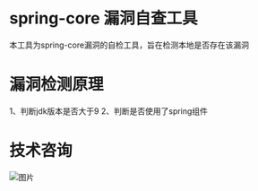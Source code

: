 # spring-core 漏洞自查工具
本工具为spring-core漏洞的自检工具，旨在检测本地是否存在该漏洞

# 漏洞检测原理
1、判断jdk版本是否大于9
2、判断是否使用了spring组件

# 技术咨询
![图片](http://r9jxr6lcn.hn-bkt.clouddn.com/qrcode_for_gh_9e53931bba71_344.jpg)
